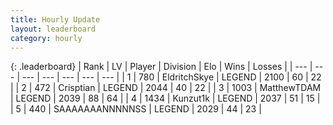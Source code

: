 ```yaml
---
title: Hourly Update
layout: leaderboard
category: hourly
---
```


{: .leaderboard}
| Rank | LV | Player | Division | Elo | Wins | Losses |
| --- | --- | --- | --- | --- | --- | --- |
| <span data-change="0">1</span> | 780 | <span title="ID: 174926">EldritchSkye</span> | LEGEND | <span data-change="0">2100</span> | <span data-change="0">60</span> | <span data-change="0">22</span> |
| <span data-change="0">2</span> | 472 | <span title="ID: 665674">Crisptian</span> | LEGEND | <span data-change="0">2044</span> | <span data-change="0">40</span> | <span data-change="0">22</span> |
| <span data-change="8">3</span> | 1003 | <span title="ID: 366840">MatthewTDAM</span> | LEGEND | <span data-change="30">2039</span> | <span data-change="8">88</span> | <span data-change="2">64</span> |
| <span data-change="-1">4</span> | 1434 | <span title="ID: 392407">Kunzut1k</span> | LEGEND | <span data-change="0">2037</span> | <span data-change="0">51</span> | <span data-change="0">15</span> |
| <span data-change="0">5</span> | 440 | <span title="ID: 174294">SAAAAAAANNNNNSS</span> | LEGEND | <span data-change="4">2029</span> | <span data-change="1">44</span> | <span data-change="0">23</span> |